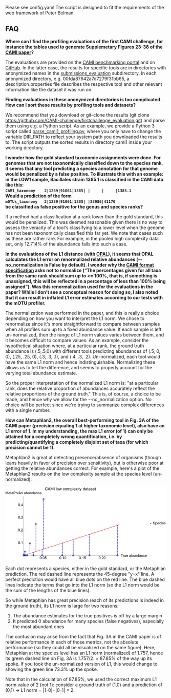Please see config.yaml
The script is designed to fit the requirements of the web framework of Peter Belman.

## FAQ

**Where can I find the profiling evaluations of the first CAMI challenge, for instance the tables used to generate Supplemetary Figures 23-38 of the [CAMI paper](https://www.nature.com/articles/nmeth.4458)?**

The evaluations are provided on the [CAMI benchmarking portal](https://data.cami-challenge.org/) and on [GitHub](https://github.com/CAMI-challenge/firstchallenge_evaluation). In the latter case, the results for specific tools are in directories with anonymized names in the [submissions_evaluation](https://github.com/CAMI-challenge/firstchallenge_evaluation/tree/master/profiling/data/submissions_evaluation) subdirectory. In each anonymized directory, e.g. 00fda87642a7d7279f31bb65, a description.properties file describes the respective tool and other relevant information like the dataset it was run on.

**Finding evaluations in these anonymized directories is too complicated. How can I sort these results by profiling tools and datasets?**

We recommend that you download or git-clone the results (git clone https://github.com/CAMI-challenge/firstchallenge_evaluation.git) and parse them using e.g. a Python script. As an example, we provide a Python 3 script called [parse_cami1_profiling.py](https://github.com/CAMI-challenge/firstchallenge_evaluation/blob/master/parse_cami1_profiling.py), where you only have to change the variable DIR_PATH to reflect your system path you downloaded the results to. The script outputs the sorted results in directory cami1 inside your working directory.

**I wonder how the gold standard taxonomic assignments were done. For genomes that are not taxonomically classified down to the species rank, it seems that any tool predicting a species annotation for that genome would be penalized by a false positive. To illustrate this with an example: in the LOW1 sample, Bacillales strain 1385.1 is classified in the CAMI data like this:\
`CAMI_taxonomy    2|1239|91061|1385| |     |     |1385.1`\
Would a prediction of the form\
`mOTUs_taxonomy   2|1239|91061|1385| |33986|41170`\
be classified as false positive for the genus and species ranks?**

If a method had a classification at a rank lower than the gold standard, this would be penalized. This was deemed reasonable given there is no way to assess the veracity of a tool's classifying to a lower level when the genome has not been taxonomically classified this far yet. We note that cases such as these are rather rare. For example, in the pooled high complexity data set, only 12.714% of the abundance falls into such a case.

**In the evaluations of the L1 distance (with [OPAL](https://github.com/CAMI-challenge/OPAL)), it seems that OPAL calculates the L1 error on renormalized relative abundances (--no_normalization is False by default). I wonder why the [CAMI format specification](https://github.com/CAMI-challenge/contest_information/blob/master/file_formats/CAMI_TP_specification.mkd) asks not to normalize (“The percentages given for all taxa from the same rank should sum up to <= 100%, that is, if something is unassigned, this will be reflected in a percentage of less than 100% being assigned”). Was this renormalization used for the evaluations in the paper? While I don't see a conceptual reason for doing so, I also noted that it can result in inflated L1 error estimates according to our tests with the mOTU profiler.**

The normalization was performed in the paper, and this is really a choice depending on how you want to interpret the L1 norm. We chose to renormalize since it's more straightforward to compare between samples when all profiles sum up to a fixed abundance value. If each sample is left un-normalized, then the range of L1 norm values varies between them, and it becomes difficult to compare values. As an example, consider the hypothetical situation where, at a particular rank, the ground truth abundance is (.5,.5,0) with different tools predicting abundances of (.5, 0, 0), (.25, .25, 0), (.3, .3, .1), and (.4, .3, .2). Un-normalized, each tool would have the same L1 norm and hence indistinguishable. Normalizing these allows us to tell the difference, and seems to properly account for the varying total abundance estimate.

So the proper interpretation of the normalized L1 norm is: "at a particular rank, does the relative proportion of abundances accurately reflect the relative proportions of the ground truth." This is, of course, a choice to be made, and hence why we allow for the --no_normalization option. No choice will be perfect since we're trying to summarize complex differences with a single number.


**How can Metaphlan2, the overall best-performing tool in Fig. 3A of the CAMI paper (precision equaling 1 at higher taxonomic level), also have an L1 error of 1. In my understanding, the max L1 error (of 1) can only be attained for a completely wrong quantification, i.e. by predicting/quantifying a completely disjoint set of taxa (for which precision cannot be 1).**

Metaphlan2 is great at detecting presence/absence of organisms (though leans heavily in favor of precision over sensitivity), but is otherwise poor at getting the relative abundances correct. For example, here's a plot of the Metaphlan2 results on the low complexity sample at the species level (un-normalized):

![Figure: Metaphlan2 results](Metaphlan2.png)

Each dot represents a species, either in the gold standard, or the Metaphlan prediction. The red dashed line represents the 45-degree "y=x" line. A perfect prediction would have all blue dots on the red line. The blue dashed lines indicate the terms that go into the L1 norm (so the L1 norm would be the sum of the lengths of the blue lines).

So while Metaphlan has great precision (each of its predictions is indeed in the ground truth), its L1 norm is large for two reasons:
1. The abundance estimates for the true positives is off by a large margin
2. It predicted 0 abundance for many species (false negatives), especially the most abundant ones

The confusion may arise from the fact that Fig. 3A in the CAMI paper is of relative performance in each of those metrics, not the absolute performance (so they could all be visualized on the same figure). Here, Metaphlan at the species level has an L1 norm (normalized) of 1.757, hence its green dashed line on Fig. 3A is 1.757/2. = 87.85% of the way up its spoke. If you took the un-normalized version of L1, this would change to showing the green line 73.3% up the spoke.

Note that in the calculation of 87.85%, we used the correct maximum L1 norm value of 2 (not 1): consider a ground truth of (1,0) and a prediction of (0,1) -> L1 norm = |1-0|+|0-1| = 2.
